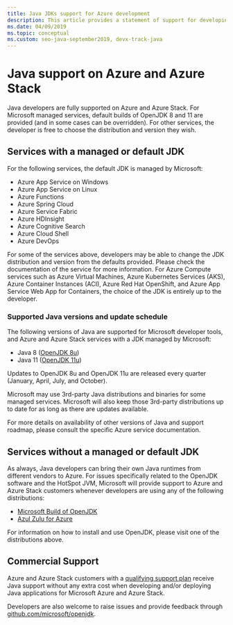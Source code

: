 ```yaml
---
title: Java JDKs support for Azure development
description: This article provides a statement of support for developing and running Java applications on Azure and Azure Stack.
ms.date: 04/09/2019
ms.topic: conceptual
ms.custom: seo-java-september2019, devx-track-java
---
```


# Java support on Azure and Azure Stack

Java developers are fully supported on Azure and Azure Stack. For Microsoft managed services, default builds of OpenJDK 8 and 11 are provided (and in some cases can be overridden). For other services, the developer is free to choose the distribution and version they wish.

## Services with a managed or default JDK

For the following services, the default JDK is managed by Microsoft:

* Azure App Service on Windows
* Azure App Service on Linux
* Azure Functions
* Azure Spring Cloud
* Azure Service Fabric
* Azure HDInsight
* Azure Cognitive Search
* Azure Cloud Shell
* Azure DevOps

For some of the services above, developers may be able to change the JDK distribution and version from the defaults provided. Please check the documentation of the service for more information. For Azure Compute services such as Azure Virtual Machines, Azure Kubernetes Services (AKS), Azure Container Instances (ACI), Azure Red Hat OpenShift, and Azure App Service Web App for Containers, the choice of the JDK is entirely up to the developer.

### Supported Java versions and update schedule

The following versions of Java are supported for Microsoft developer tools, and Azure and Azure Stack services with a JDK managed by Microsoft:

* Java 8 ([OpenJDK 8u](https://wiki.openjdk.java.net/display/jdk8u)) 
* Java 11 ([OpenJDK 11u](https://wiki.openjdk.java.net/display/JDKUpdates/JDK11u))

Updates to OpenJDK 8u and OpenJDK 11u are released every quarter (January, April, July, and October).

Microsoft may use 3rd-party Java distributions and binaries for some managed services. Microsoft will also keep those 3rd-party distributions up to date for as long as there are updates available.

For more details on availability of other versions of Java and support roadmap, please consult the specific Azure service documentation.

## Services without a managed or default JDK

As always, Java developers can bring their own Java runtimes from different vendors to Azure. For issues specifically related to the OpenJDK software and the HotSpot JVM, Microsoft will provide support to Azure and Azure Stack customers whenever developers are using any of the following distributions:

* [Microsoft Build of OpenJDK](https://www.microsoft.com/openjdk)
* [Azul Zulu for Azure](https://www.azul.com/downloads/azure-only/zulu/)

For information on how to install and use OpenJDK, please visit one of the distributions above.

## Commercial Support

Azure and Azure Stack customers with a [qualifying support plan](https://azure.microsoft.com/en-ca/support/plans/) receive Java support without any extra cost when developing and/or deploying Java applications for Microsoft Azure and Azure Stack. 

Developers are also welcome to raise issues and provide feedback through [github.com/microsoft/openjdk](https://github.com/microsoft/openjdk).
